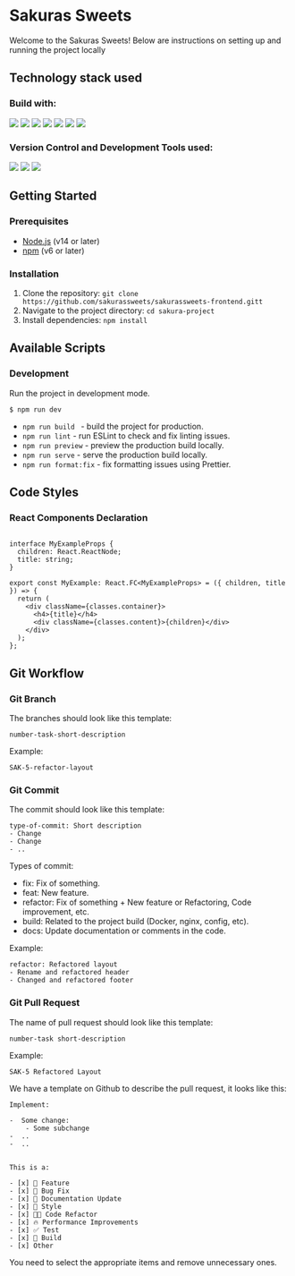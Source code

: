 # Sakuras Sweets

Welcome to the Sakuras Sweets! Below are instructions on setting up and running the project locally

## Technology stack used
### Build with:
<img src="https://img.shields.io/badge/TypeScript-3178c6?logo=typescript&logoColor=white&style=ShieldStyle" /> <img src="https://img.shields.io/badge/React-4FACDF?logo=react&logoColor=white&style=ShieldStyle" /> <img src="https://img.shields.io/badge/JavaScript-F7DF1E?logo=javascript&logoColor=white&style=ShieldStyle" /> <img src="https://img.shields.io/badge/HTML-E34F26?logo=html5&logoColor=white&style=ShieldStyle" /> <img src="https://img.shields.io/badge/CSS-2971A3?logo=css3&logoColor=ColorName&style=ShieldStyle" /> <img src="https://img.shields.io/badge/Node.js-38883D?logo=node.js&logoColor=white&style=ShieldStyle" />
<img src="https://img.shields.io/badge/WebPack-3178c6?logo=webpack&logoColor=ColorName&style=ShieldStyle" />
### Version Control and Development Tools used:
<img src="https://img.shields.io/badge/Git-DC4936?logo=git&logoColor=white&style=ShieldStyle" /> <img src="https://img.shields.io/badge/GitHub-1A1C1E?logo=github&logoColor=white&style=ShieldStyle" /> <img src="https://img.shields.io/badge/Visual Studio Code-0C72C5?logo=visual studio code&logoColor=white&style=ShieldStyle" />

## Getting Started

### Prerequisites
- [Node.js](https://nodejs.org/) (v14 or later)
- [npm](https://www.npmjs.com/) (v6 or later)

### Installation
1. Clone the repository: `git clone https://github.com/sakurassweets/sakurassweets-frontend.gitt`
2. Navigate to the project directory: `cd sakura-project`
3. Install dependencies: `npm install`

## Available Scripts

### Development
Run the project in development mode.
```
$ npm run dev
```
- `npm run build ` - build the project for production.
- `npm run lint` - run ESLint to check and fix linting issues.
- `npm run preview` - preview the production build locally.
- `npm run serve` - serve the production build locally.
- `npm run format:fix` - fix formatting issues using Prettier.

## Code Styles

### React Components Declaration


```tsx

interface MyExampleProps {
  children: React.ReactNode;
  title: string;
}

export const MyExample: React.FC<MyExampleProps> = ({ children, title }) => {
  return (
    <div className={classes.container}>
      <h4>{title}</h4>
      <div className={classes.content}>{children}</div>
    </div>
  );
};

```

## Git Workflow

### Git Branch

The branches should look like this template: 
```
number-task-short-description
```

Example:
```
SAK-5-refactor-layout
```


### Git Commit

The commit should look like this template:
```
type-of-commit: Short description
- Change
- Change
- ..
```

Types of commit: 

- fix: Fix of something.
- feat: New feature.
- refactor: Fix of something + New feature or Refactoring, Сode improvement, etc.
- build: Related to the project build (Docker, nginx, config, etc).
- docs: Update documentation or comments in the code.

Example:
```
refactor: Refactored layout
- Rename and refactored header
- Changed and refactored footer
```

### Git Pull Request

The name of pull request should look like this template: 
```
number-task short-description
```

Example:
```
SAK-5 Refactored Layout
```

We have a template on Github to describe the pull request, it looks like this: 
```
Implement:

-  Some change:
    - Some subchange
-  ..
-  ..


This is a:

- [x] 🍕 Feature
- [x] 🐛 Bug Fix
- [x] 📝 Documentation Update
- [x] 🎨 Style
- [x] 🧑‍💻 Code Refactor
- [x] 🔥 Performance Improvements
- [x] ✅ Test
- [x] 🤖 Build
- [x] Other

```

You need to select the appropriate items and remove unnecessary ones.